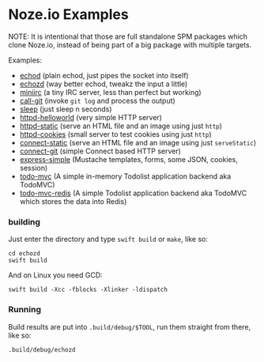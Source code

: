 Noze.io Examples
================

NOTE: It is intentional that those are full standalone SPM packages which clone 
      Noze.io, instead of being part of a big package with multiple targets.

Examples:

- [echod](echod/main.swift)
    (plain echod, just pipes the socket into itself)
- [echozd](echozd/main.swift)
    (way better echod, tweakz the input a little)
- [miniirc](miniirc/)
    (a tiny IRC server, less than perfect but working)
- [call-git](call-git/main.swift)
    (invoke `git log` and process the output)
- [sleep](sleep/main.swift)
    (just sleep n seconds)
- [httpd-helloworld](httpd-helloworld/main.swift) 
    (very simple HTTP server)
- [httpd-static](httpd-static/main.swift)
    (serve an HTML file and an image using just `http`)
- [httpd-cookies](httpd-cookies/main.swift)
    (small server to test cookies using just `http`)
- [connect-static](connect-static/main.swift)
    (serve an HTML file and an image using just `serveStatic`)
- [connect-git](connect-git/main.swift)
    (simple Connect based HTTP server)
- [express-simple](express-simple/)
    (Mustache templates, forms, some JSON, cookies, session)
- [todo-mvc](todo-mvc/)
    (A simple in-memory Todolist application backend aka TodoMVC)
- [todo-mvc-redis](todo-mvc-redis/)
    (A simple Todolist application backend aka TodoMVC which stores the data
     into Redis)

### building

Just enter the directory and type `swift build` or `make`, like so:

    cd echozd
    swift build

And on Linux you need GCD:

    swift build -Xcc -fblocks -Xlinker -ldispatch

### Running

Build results are put into `.build/debug/$TOOL`, run them straight from there,
like so:

    .build/debug/echozd
